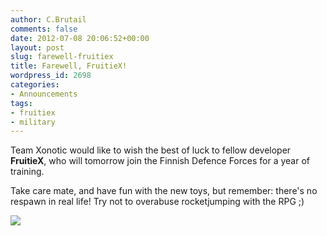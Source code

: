 ```yaml
---
author: C.Brutail
comments: false
date: 2012-07-08 20:06:52+00:00
layout: post
slug: farewell-fruitiex
title: Farewell, FruitieX!
wordpress_id: 2698
categories:
- Announcements
tags:
- fruitiex
- military
---
```


Team Xonotic would like to wish the best of luck to fellow developer **FruitieX**, who will tomorrow join the Finnish Defence Forces for a year of training. 

Take care mate, and have fun with the new toys, but remember: there's no respawn in real life! Try not to overabuse rocketjumping with the RPG ;)

[
![](/m/uploads/2012/07/salute-500x400.jpg)](/m/uploads/2012/07/salute.jpg)

